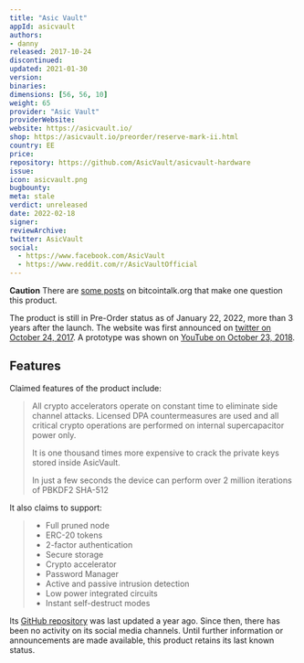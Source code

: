 ```yaml
---
title: "Asic Vault"
appId: asicvault
authors:
- danny
released: 2017-10-24
discontinued: 
updated: 2021-01-30
version: 
binaries: 
dimensions: [56, 56, 10]
weight: 65
provider: "Asic Vault"
providerWebsite: 
website: https://asicvault.io/
shop: https://asicvault.io/preorder/reserve-mark-ii.html
country: EE
price: 
repository: https://github.com/AsicVault/asicvault-hardware
issue: 
icon: asicvault.png
bugbounty: 
meta: stale
verdict: unreleased
date: 2022-02-18
signer: 
reviewArchive: 
twitter: AsicVault
social: 
  - https://www.facebook.com/AsicVault
  - https://www.reddit.com/r/AsicVaultOfficial
---
```


**Caution** There are [some posts](https://bitcointalk.org/index.php?topic=5186716.0) on bitcointalk.org that make one question this product. 

The product is still in Pre-Order status as of January 22, 2022, more than 3 years after the launch. The website was first announced on [twitter on October 24, 2017](https://twitter.com/AsicVault/status/922741020038660097). A prototype was shown on [YouTube on October 23, 2018](https://www.youtube.com/watch?v=x_hdvYUQNxo).

## Features

Claimed features of the product include:

> All crypto accelerators operate on constant time to eliminate side channel attacks. Licensed DPA countermeasures are used and all critical crypto operations are performed on internal supercapacitor power only.
>
> It is one thousand times more expensive to crack the private keys stored inside AsicVault.
>
> In just a few seconds the device can perform over 2 million iterations of PBKDF2 SHA-512

It also claims to support:

> - Full pruned node
> - ERC-20 tokens 
> - 2-factor authentication
> - Secure storage
> - Crypto accelerator
> - Password Manager
> - Active and passive intrusion detection
> - Low power integrated circuits
> - Instant self-destruct modes

Its [GitHub repository](https://github.com/AsicVault/asicvault-hardware) was last updated a year ago. Since then, there has been no activity on its social media channels. Until further information or announcements are made available, this product retains its last known status.
